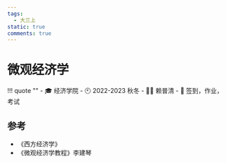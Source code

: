 ```yaml
---
tags:
  - 大三上
static: true
comments: true
---
```


# 微观经济学

!!! quote ""
    - 🎓 经济学院
    - 🕙 2022-2023 秋冬
    - 🧑‍🏫 赖普清
    - 📝 签到，作业，考试

## 参考

- 《西方经济学》
- 《微观经济学教程》李建琴

